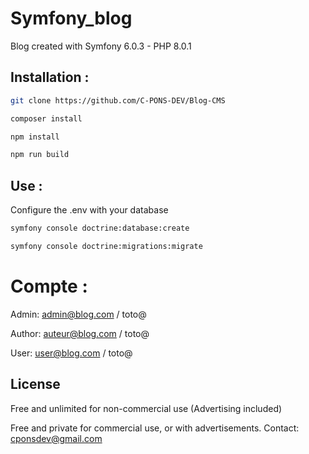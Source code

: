 # Symfony_blog

Blog created with Symfony 6.0.3 - PHP 8.0.1

## Installation :

```bash
git clone https://github.com/C-PONS-DEV/Blog-CMS
```

```bash
composer install
```

```bash
npm install
```

```bash
npm run build
```

## Use :

Configure the .env with your database

```bash
symfony console doctrine:database:create
```

```bash
symfony console doctrine:migrations:migrate
```

# Compte :

Admin: admin@blog.com / toto@

Author: auteur@blog.com / toto@

User: user@blog.com / toto@

## License

Free and unlimited for non-commercial use (Advertising included)

Free and private for commercial use, or with advertisements. Contact: cponsdev@gmail.com